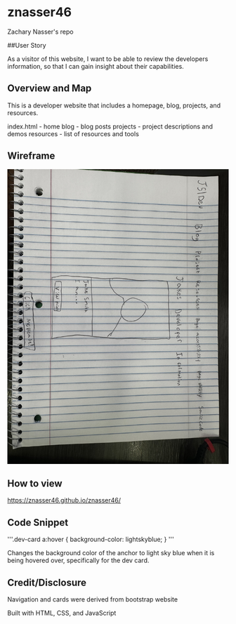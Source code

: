 # znasser46
Zachary Nasser's repo

##User Story

As a visitor of this website, I want to be able to review the developers information, so that I can gain insight about their capabilities.

## Overview and Map
This is a developer website that includes a homepage, blog, projects, and resources.

index.html - home
blog - blog posts
projects - project descriptions and demos
resources - list of resources and tools


## Wireframe
![wireframe pic](docs/images/home-wireframe-project-alpha.jpg)


## How to view
https://znasser46.github.io/znasser46/


## Code Snippet
'''.dev-card a:hover {
  background-color: lightskyblue;
} '''

Changes the background color of the anchor to light sky blue when it is being hovered over, specifically for the dev card.


## Credit/Disclosure
Navigation and cards were derived from bootstrap website

Built with HTML, CSS, and JavaScript


